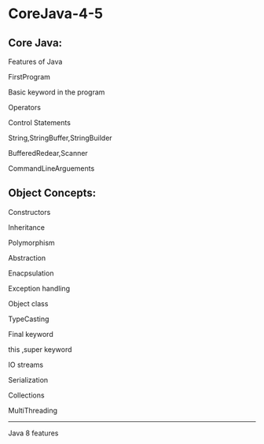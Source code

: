 # CoreJava-4-5

Core Java:
---------
Features of Java

FirstProgram

Basic keyword in the program

Operators

Control Statements

String,StringBuffer,StringBuilder

BufferedRedear,Scanner

CommandLineArguements

Object Concepts:
------------

Constructors

Inheritance

Polymorphism

Abstraction 

Enacpsulation

Exception handling

Object class

TypeCasting

Final keyword

this ,super keyword

IO streams

Serialization

Collections

MultiThreading

-----------

Java 8 features





